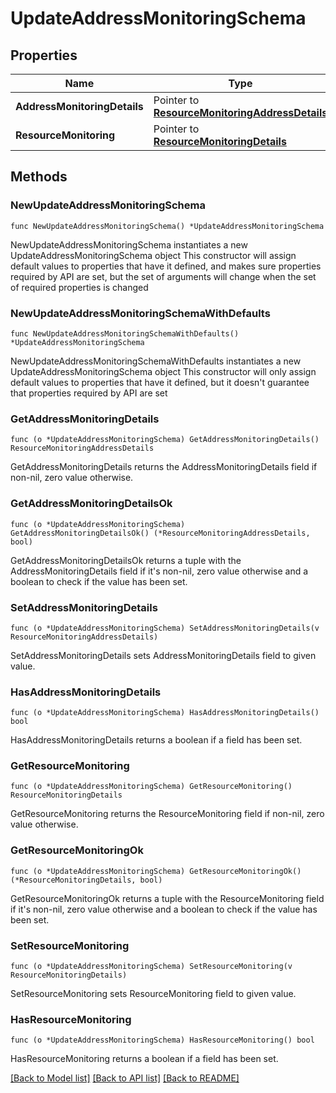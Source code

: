 # UpdateAddressMonitoringSchema

## Properties

Name | Type | Description | Notes
------------ | ------------- | ------------- | -------------
**AddressMonitoringDetails** | Pointer to [**ResourceMonitoringAddressDetails**](ResourceMonitoringAddressDetails.md) |  | [optional] 
**ResourceMonitoring** | Pointer to [**ResourceMonitoringDetails**](ResourceMonitoringDetails.md) |  | [optional] 

## Methods

### NewUpdateAddressMonitoringSchema

`func NewUpdateAddressMonitoringSchema() *UpdateAddressMonitoringSchema`

NewUpdateAddressMonitoringSchema instantiates a new UpdateAddressMonitoringSchema object
This constructor will assign default values to properties that have it defined,
and makes sure properties required by API are set, but the set of arguments
will change when the set of required properties is changed

### NewUpdateAddressMonitoringSchemaWithDefaults

`func NewUpdateAddressMonitoringSchemaWithDefaults() *UpdateAddressMonitoringSchema`

NewUpdateAddressMonitoringSchemaWithDefaults instantiates a new UpdateAddressMonitoringSchema object
This constructor will only assign default values to properties that have it defined,
but it doesn't guarantee that properties required by API are set

### GetAddressMonitoringDetails

`func (o *UpdateAddressMonitoringSchema) GetAddressMonitoringDetails() ResourceMonitoringAddressDetails`

GetAddressMonitoringDetails returns the AddressMonitoringDetails field if non-nil, zero value otherwise.

### GetAddressMonitoringDetailsOk

`func (o *UpdateAddressMonitoringSchema) GetAddressMonitoringDetailsOk() (*ResourceMonitoringAddressDetails, bool)`

GetAddressMonitoringDetailsOk returns a tuple with the AddressMonitoringDetails field if it's non-nil, zero value otherwise
and a boolean to check if the value has been set.

### SetAddressMonitoringDetails

`func (o *UpdateAddressMonitoringSchema) SetAddressMonitoringDetails(v ResourceMonitoringAddressDetails)`

SetAddressMonitoringDetails sets AddressMonitoringDetails field to given value.

### HasAddressMonitoringDetails

`func (o *UpdateAddressMonitoringSchema) HasAddressMonitoringDetails() bool`

HasAddressMonitoringDetails returns a boolean if a field has been set.

### GetResourceMonitoring

`func (o *UpdateAddressMonitoringSchema) GetResourceMonitoring() ResourceMonitoringDetails`

GetResourceMonitoring returns the ResourceMonitoring field if non-nil, zero value otherwise.

### GetResourceMonitoringOk

`func (o *UpdateAddressMonitoringSchema) GetResourceMonitoringOk() (*ResourceMonitoringDetails, bool)`

GetResourceMonitoringOk returns a tuple with the ResourceMonitoring field if it's non-nil, zero value otherwise
and a boolean to check if the value has been set.

### SetResourceMonitoring

`func (o *UpdateAddressMonitoringSchema) SetResourceMonitoring(v ResourceMonitoringDetails)`

SetResourceMonitoring sets ResourceMonitoring field to given value.

### HasResourceMonitoring

`func (o *UpdateAddressMonitoringSchema) HasResourceMonitoring() bool`

HasResourceMonitoring returns a boolean if a field has been set.


[[Back to Model list]](../README.md#documentation-for-models) [[Back to API list]](../README.md#documentation-for-api-endpoints) [[Back to README]](../README.md)


